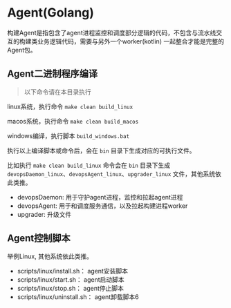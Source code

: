 # Agent(Golang)

构建Agent是指包含了agent进程监控和调度部分逻辑的代码，不包含与流水线交互的构建类业务逻辑代码，需要与另外一个worker(kotlin) 一起整合才能是完整的Agent包。

## Agent二进制程序编译
> 以下命令请在本目录执行

linux系统，执行命令 `make clean build_linux`

macos系统，执行命令 `make clean build_macos`

windows编译，执行脚本 `build_windows.bat`

执行以上编译脚本或命令后，会在 `bin` 目录下生成对应的可执行文件。

比如执行 `make clean build_linux` 命令会在 `bin` 目录下生成 `devopsDaemon_linux`、`devopsAgent_linux`、`upgrader_linux` 文件，其他系统依此类推。

- devopsDaemon: 用于守护agent进程，监控和拉起agent进程
- devopsAgent: 用于和调度服务通信，以及拉起构建进程worker
- upgrader: 升级文件

## Agent控制脚本

举例Linux, 其他系统依此类推。

- scripts/linux/install.sh：  agent安装脚本
- scripts/linux/start.sh：   agent启动脚本
- scripts/linux/stop.sh：   agent停止脚本
- scripts/linux/uninstall.sh：   agent卸载脚本6




